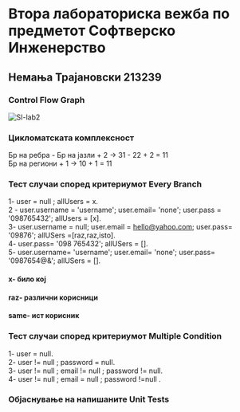 # Втора лабораториска вежба по предметот Софтверско Инженерство
## Немања Трајановски 213239
### Control Flow Graph

![SI-lab2](https://github.com/nemanjaTra/SI_2023_lab2_213239/assets/127133275/1104f311-0174-436b-84c3-b2c10157e6aa)


### Цикломатската комплексност
  Бр на ребра - Бр на јазли + 2 -> 31 - 22 + 2 = 11 </br>
  Бр на региони + 1 ->  10 + 1 = 11  
### Тест случаи според критериумот Every Branch

1- user = null ; allUsers = x.</br>
2 - user.username = 'username'; user.email= 'none'; user.pass = '098765432'; allUsers = [x].</br>
3- user.username = null; user.email = hello@yahoo.com; user.pass= '09876'; allUSers =[raz,raz,isto].</br>
4- user.pass= '098 765432'; allUSers = [].</br>
5- user.username= 'username'; user.email= 'none'; user.pass= '0987654@&'; allUSers = [].  
#### x- било кој
#### raz- различни корисници
#### same- ист корисник 
### Тест случаи според критериумот Multiple Condition
1- user = null.</br>
2- user != null ; password = null.</br>
3- user != null ; email != null ; password != null.</br>
4- user != null ; email = null ; password !=null .

### Објаснување на напишаните Unit Tests


